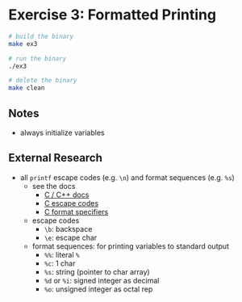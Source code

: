 # Exercise 3: Formatted Printing

```bash
# build the binary
make ex3

# run the binary
./ex3

# delete the binary
make clean
```

## Notes

- always initialize variables

## External Research

- all `printf` escape codes (e.g. `\n`) and format sequences (e.g. `%s`)
  - see the docs
    - [C / C++ docs](https://en.cppreference.com/w/c/io/fprintf)
    - [C escape codes](https://en.wikipedia.org/wiki/Escape_sequences_in_C)
    - [C format specifiers](https://www.geeksforgeeks.org/format-specifiers-in-c/)
  - escape codes
    - `\b`: backspace
    - `\e`: escape char
  - format sequences: for printing variables to standard output
    - `%%`: literal `%`
    - `%c`: 1 char
    - `%s`: string (pointer to char array)
    - `%d` or `%i`: signed integer as decimal
    - `%o`: unsigned integer as octal rep
